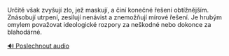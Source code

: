 
Určitě však zvyšují zlo, jež maskují, a činí konečné řešení obtížnějším. Znásobují utrpení, zesilují nenávist a znemožňují mírové řešení. Je hrubým omylem považovat ideologické rozpory za neškodné nebo dokonce za blahodárné.

[🔊 Poslechnout audio](/data/7-paragraphs/audio/chapter_38/para_012-Urit-vak-zvyuj-zlo-je-maskuj-a-in-kone.mp3)
